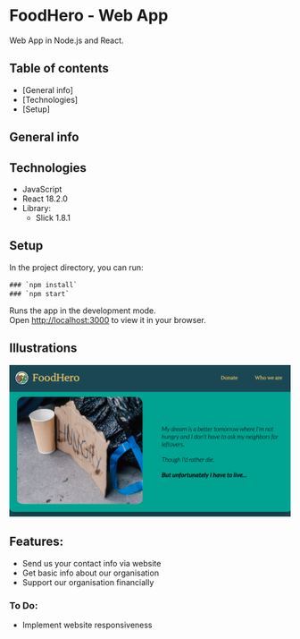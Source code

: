 # FoodHero - Web App

Web App in Node.js and React.

## Table of contents
* [General info]
* [Technologies]
* [Setup]

## General info

## Technologies
* JavaScript
* React 18.2.0
* Library:
    * Slick 1.8.1
## Setup
In the project directory, you can run:

```
### `npm install`
### `npm start`
```

Runs the app in the development mode.\
Open [http://localhost:3000](http://localhost:3000) to view it in your browser.

## Illustrations
![](public/readmeIllustration.png)

## Features:
* Send us your contact info via website
* Get basic info about our organisation
* Support our organisation financially


### To Do:
* Implement website responsiveness




